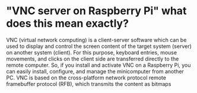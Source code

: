 # "VNC server on Raspberry Pi" what does this mean exactly?

VNC (virtual network computing) is a client-server software which can be used to display and control the screen content of the target system (server) on another system (client). For this purpose, keyboard entries, mouse movements, and clicks on the client side are transferred directly to the remote computer. So, if you install and activate VNC on a Raspberry Pi, you can easily install, configure, and manage the minicomputer from another PC. VNC is based on the cross-platform network protocol remote framebuffer protocol (RFB), which transmits the content as bitmaps
